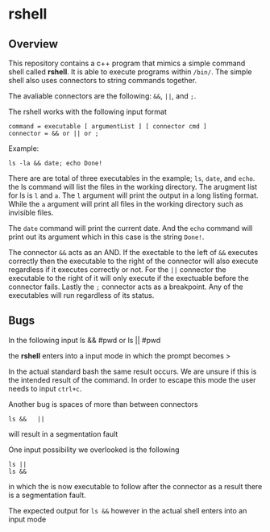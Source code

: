 # rshell

## Overview

This repository contains a c++ program that mimics a simple command shell called **rshell**. It is able to execute programs within `/bin/`.
The simple shell also uses connectors to string commands together.

The avaliable connectors are the following: `&&`, `||`, and `;`.

The rshell works with the following input format
    
    command = executable [ argumentList ] [ connector cmd ]
    connector = && or || or ;

Example: 

    ls -la && date; echo Done!

There are are total of three executables in the example; `ls`, `date`, and `echo`.
the ls command will list the files in the working directory. The arugment list for ls
is `l` and `a`. The `l` argument will print the output in a long listing format. While
the `a` argument will print all files in the working directory such as invisible files.

The `date` command will print the current date. And the `echo` command will print out its argument
which in this case is the string `Done!`.

The connector `&&` acts as an AND. If the exectable to the left of `&&` executes correctly then
the executable to the right of the connector will also execute regardless if it executes correctly
or not. For the `||` connector the executable to the right of it will only execute if the exectuable
before the connector fails. Lastly the `;` connector acts as a breakpoint. Any of the executables 
will run regardless of its status.


## Bugs

In the following input
    ls && #pwd
or
    ls || #pwd

the **rshell** enters into a input mode in which the prompt becomes
    >

In the actual standard bash the same result occurs. We are unsure if this is 
the intended result of the command. In order to escape this mode the user needs
to input `ctrl+c`.


Another bug is spaces of more than between connectors

    ls &&   ||

will result in a segmentation fault

One input possibility we overlooked is the following

    ls ||
    ls &&

in which the is now executable to follow after the connector
as a result there is a segmentation fault.

The expected output for `ls &&` however in the actual shell enters into an input mode

